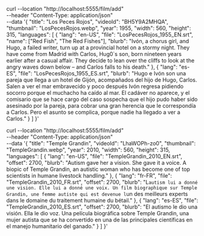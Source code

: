 curl --location "http://localhost:5555/film/add" \
    --header "Content-Type: application/json" \
    --data '{
      "title": "Los Peces Rojos",
      "videoId": "BH5Y9A2MHQA",
      "thumbnail": "LosPecesRojos.webp",
      "year": 1955,
      "width": 560,
      "height": 315,
      "languages": [
        {
          "lang": "en-US",
          "file": "LosPecesRojos_1955_EN.srt",
          "name": ["Red Fish", "The Red Fishes"],
          "blurb": "Ivón, a chorus girl, and Hugo, a failed writer, turn up at a provincial hotel on a stormy night. They have come from Madrid with Carlos, Hug0`s son, born nineteen years earlier after a casual affair. They decide to lean over the cliffs to look at the angry waves down below – and Carlos falls to his death."
        },
        {
          "lang": "es-ES",
          "file": "LosPecesRojos_1955_ES.srt",
          "blurb": "Hugo e Ivón son una pareja que llega a un hotel de Gijón, acompañados del hijo de Hugo, Carlos. Salen a ver el mar embravecido y poco después Ivón regresa pidiendo socorro porque el muchacho ha caído al mar. El cadáver no aparece, y el comisario que se hace cargo del caso sospecha que el hijo pudo haber sido asesinado por la pareja, para cobrar una gran herencia que le correspondía a Carlos. Pero el asunto se complica, porque nadie ha llegado a ver a Carlos."
        }
      ]
    }'

curl --location "http://localhost:5555/film/add" \
    --header "Content-Type: application/json" \
    --data '{
      "title": "Temple Grandin",
      "videoId": "LhaWOPh-zo0",
      "thumbnail": "TempleGrandin.webp",
      "year": 2010,
      "width": 560,
      "height": 315,
      "languages": [
        {
          "lang": "en-US",
          "file": "TempleGrandin_2010_EN.srt",
          "offset": 2700,
          "blurb": "Autism gave her a vision. She gave it a voice. A biopic of Temple Grandin, an autistic woman who has become one of top scientists in humane livestock handling."
        },
        {
          "lang": "fr-FR",
          "file": "TempleGrandin_2010_FR.srt",
          "offset": 2700,
          "blurb": "L`autism lui a donné une vision. Elle lui a donné une voix. Un film biographique sur Temple Grandin, une femme autiste qui est devenue l`un des meilleurs experts dans le domaine du traitement humaine du bétail."
        },
        {
          "lang": "es-ES",
          "file": "TempleGrandin_2010_ES.srt",
          "offset": 2700,
          "blurb": "El autismo le dio una visión. Ella le dio voz. Una película biográfica sobre Temple Grandin, una mujer autista que se ha convertido en una de las principales científicas en el manejo humanitario del ganado."
        }
      ]
    }'
